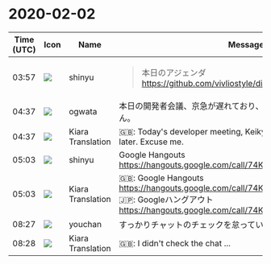 # 2020-02-02

|Time (UTC)|Icon|Name|Message|
|---|---|---|---|
|03:57|![](https://avatars.slack-edge.com/2018-04-27/354445776386_e258f5ed5ba887b08668_72.jpg)|shinyu|<blockquote>本日のアジェンダ<br><https://github.com/vivliostyle/discussion/issues/63></blockquote>|
|04:37|![](https://avatars.slack-edge.com/2019-11-22/845042642576_070441337abaca9fb7b3_72.png)|ogwata|本日の開発者会議、京急が遅れており、10分ほど遅れます。すいません。|
|04:37|![](https://avatars.slack-edge.com/2019-08-21/732685848020_f3f20736795184660348_72.png)|Kiara Translation|🇬🇧: Today's developer meeting, Keikyu is late, about 10 minutes later. Excuse me.|
|05:03|![](https://avatars.slack-edge.com/2018-04-27/354445776386_e258f5ed5ba887b08668_72.jpg)|shinyu|Google Hangouts<br><https://hangouts.google.com/call/74KVjZDEQbCL3Z3OCyp4AEEM>|
|05:03|![](https://avatars.slack-edge.com/2019-08-21/732685848020_f3f20736795184660348_72.png)|Kiara Translation|🇬🇧: Google Hangouts<br><https://hangouts.google.com/call/74KVjZDEQbCL3Z3OCyp4AEEM><br>🇯🇵: Googleハングアウト<br><https://hangouts.google.com/call/74KVjZDEQbCL3Z3OCyp4AEEM>|
|08:27|![](https://secure.gravatar.com/avatar/b54abc5e7463fe6470c379e97e3f2477.jpg?s=72&d=https%3A%2F%2Fa.slack-edge.com%2Fdf10d%2Fimg%2Favatars%2Fava_0024-72.png)|youchan|すっかりチャットのチェックを怠っていました…|
|08:28|![](https://avatars.slack-edge.com/2019-08-21/732685848020_f3f20736795184660348_72.png)|Kiara Translation|🇬🇧: I didn't check the chat ...|

